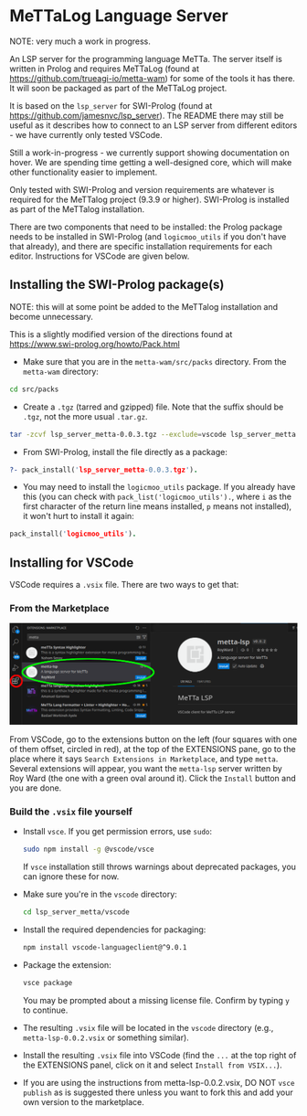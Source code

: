 # MeTTaLog Language Server

NOTE: very much a work in progress.

An LSP server for the programming language MeTTa. The server itself is written in Prolog and requires MeTTaLog (found at https://github.com/trueagi-io/metta-wam) for some of the tools it has there. It will soon be packaged as part of the MeTTaLog project.

It is based on the `lsp_server` for SWI-Prolog (found at https://github.com/jamesnvc/lsp_server). The README there may still be useful as it describes how to connect to an LSP server from different editors - we have currently only tested VSCode.

Still a work-in-progress - we currently support showing documentation on hover. We are spending time getting a well-designed core, which will make other functionality easier to implement.

Only tested with SWI-Prolog and version requirements are whatever is required for the MeTTalog project (9.3.9 or higher). SWI-Prolog is installed as part of the MeTTalog installation.

There are two components that need to be installed: the Prolog package needs to be installed in SWI-Prolog (and `logicmoo_utils` if you don't have that already), and there are specific installation requirements for each editor. Instructions for VSCode are given below.

## Installing the SWI-Prolog package(s)

NOTE: this will at some point be added to the MeTTalog installation and become unnecessary.

This is a slightly modified version of the directions found at https://www.swi-prolog.org/howto/Pack.html

* Make sure that you are in the `metta-wam/src/packs` directory. From the `metta-wam` directory:

```bash
cd src/packs
```

* Create a `.tgz` (tarred and gzipped) file. Note that the suffix should be `.tgz`, not the more usual `.tar.gz`.

```bash
tar -zcvf lsp_server_metta-0.0.3.tgz --exclude=vscode lsp_server_metta
```

* From SWI-Prolog, install the file directly as a package:

```prolog
?- pack_install('lsp_server_metta-0.0.3.tgz').
```

* You may need to install the `logicmoo_utils` package. If you already have this (you can check with `pack_list('logicmoo_utils').`, where `i` as the first character of the return line means installed, `p` means not installed), it won't hurt to install it again:

```prolog
pack_install('logicmoo_utils').
```

## Installing for VSCode

VSCode requires a `.vsix` file. There are two ways to get that:

### From the Marketplace

![screenshot](images/VSCode_lsp_install.png)

From VSCode, go to the extensions button on the left (four squares with one of them offset, circled in red), at the top of the EXTENSIONS pane, go to the place where it says `Search Extensions in Marketplace`, and type `metta`. Several extensions will appear, you want the `metta-lsp` server written by Roy Ward (the one with a green oval around it). Click the `Install` button and you are done.

### Build the `.vsix` file yourself

* Install `vsce`. If you get permission errors, use `sudo`:

  ```bash
  sudo npm install -g @vscode/vsce
  ```

  If `vsce` installation still throws warnings about deprecated packages, you can ignore these for now.

* Make sure you're in the `vscode` directory:

  ```bash
  cd lsp_server_metta/vscode
  ```

* Install the required dependencies for packaging:

  ```bash
  npm install vscode-languageclient@^9.0.1
  ```

* Package the extension:

  ```bash
  vsce package
  ```

  You may be prompted about a missing license file. Confirm by typing `y` to continue.

* The resulting `.vsix` file will be located in the `vscode` directory (e.g., `metta-lsp-0.0.2.vsix` or something similar).

* Install the resulting `.vsix` file into VSCode (find the `...` at the top right of the EXTENSIONS panel, click on it and select `Install from VSIX...`).

* If you are using the instructions from metta-lsp-0.0.2.vsix, DO NOT `vsce publish` as is suggested there unless you want to fork this and add your own version to the marketplace.

